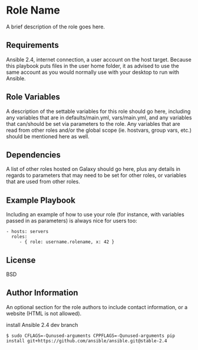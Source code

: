 Role Name
=========

A brief description of the role goes here.

Requirements
------------

Ansible 2.4, internet connection, a user account on the host target.
Because this playbook puts files in the user home folder, it as advised to
use the same account as you would normally use with your desktop to run with
Ansible.


Role Variables
--------------

A description of the settable variables for this role should go here, including any variables that are in defaults/main.yml, vars/main.yml, and any variables that can/should be set via parameters to the role. Any variables that are read from other roles and/or the global scope (ie. hostvars, group vars, etc.) should be mentioned here as well.

Dependencies
------------

A list of other roles hosted on Galaxy should go here, plus any details in regards to parameters that may need to be set for other roles, or variables that are used from other roles.

Example Playbook
----------------

Including an example of how to use your role (for instance, with variables passed in as parameters) is always nice for users too:

    - hosts: servers
      roles:
         - { role: username.rolename, x: 42 }

License
-------

BSD

Author Information
------------------

An optional section for the role authors to include contact information, or a website (HTML is not allowed).

install Ansible 2.4 dev branch

    $ sudo CFLAGS=-Qunused-arguments CPPFLAGS=-Qunused-arguments pip install git+https://github.com/ansible/ansible.git@stable-2.4
